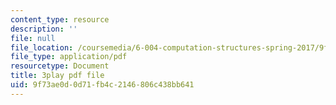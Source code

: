 ```yaml
---
content_type: resource
description: ''
file: null
file_location: /coursemedia/6-004-computation-structures-spring-2017/9f73ae0d0d71fb4c2146806c438bb641_2IQxigpPMns.pdf
file_type: application/pdf
resourcetype: Document
title: 3play pdf file
uid: 9f73ae0d-0d71-fb4c-2146-806c438bb641
---
```

